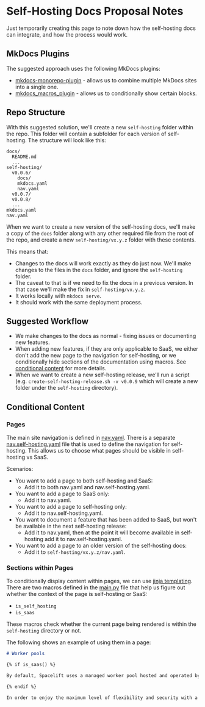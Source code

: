# Self-Hosting Docs Proposal Notes

Just temporarily creating this page to note down how the self-hosting docs can integrate, and how the process would work.

## MkDocs Plugins

The suggested approach uses the following MkDocs plugins:

- [mkdocs-monorepo-plugin](https://github.com/backstage/mkdocs-monorepo-plugin) - allows us to combine multiple MkDocs sites into a single one.
- [mkdocs_macros_plugin](https://github.com/fralau/mkdocs_macros_plugin) - allows us to conditionally show certain blocks.

## Repo Structure

With this suggested solution, we'll create a new `self-hosting` folder within the repo. This folder will contain a subfolder for each version of self-hosting. The structure will look like this:

```text
docs/
  README.md
  ...
self-hosting/
  v0.0.6/
    docs/
    mkdocs.yaml
    nav.yaml
  v0.0.7/
  v0.0.8/
  ...
mkdocs.yaml
nav.yaml
```

When we want to create a new version of the self-hosting docs, we'll make a copy of the `docs` folder along with any other required file from the root of the repo, and create a new `self-hosting/vx.y.z` folder with these contents.

This means that:

- Changes to the docs will work exactly as they do just now. We'll make changes to the files in the `docs` folder, and ignore the `self-hosting` folder.
- The caveat to that is if we need to fix the docs in a previous version. In that case we'll make the fix in `self-hosting/vx.y.z`.
- It works locally with `mkdocs serve`.
- It should work with the same deployment process.

## Suggested Workflow

- We make changes to the docs as normal - fixing issues or documenting new features.
- When adding new features, if they are only applicable to SaaS, we either don't add the new page to the navigation for self-hosting, or we conditionally hide sections of the documentation using macros. See [conditional content](#conditional-content) for more details.
- When we want to create a new self-hosting release, we'll run a script (e.g. `create-self-hosting-release.sh -v v0.0.9` which will create a new folder under the `self-hosting` directory).

## Conditional Content

### Pages

The main site navigation is defined in [nav.yaml](nav.yaml). There is a separate [nav.self-hosting.yaml](nav.self-hosting.yaml) file that is used to define the navigation for self-hosting. This allows us to choose what pages should be visible in self-hosting vs SaaS.

Scenarios:

- You want to add a page to both self-hosting and SaaS:
    - Add it to both nav.yaml and nav.self-hosting.yaml.
- You want to add a page to SaaS only:
    - Add it to nav.yaml.
- You want to add a page to self-hosting only:
    - Add it to nav.self-hosting.yaml.
- You want to document a feature that has been added to SaaS, but won't be available in the next self-hosting release:
    - Add it to nav.yaml, then at the point it will become available in self-hosting add it to nav.self-hosting.yaml.
- You want to add a page to an older version of the self-hosting docs:
    - Add it to `self-hosting/vx.y.z/nav.yaml`.

### Sections within Pages

To conditionally display content within pages, we can use [jinja templating](https://jinja.palletsprojects.com/en/3.1.x/templates). There are two macros defined in the [main.py](main.py) file that help us figure out whether the context of the page is self-hosting or SaaS:

- `is_self_hosting`
- `is_saas`

These macros check whether the current page being rendered is within the `self-hosting` directory or not.

The following shows an example of using them in a page:

```markdown
# Worker pools

{% if is_saas() %}

By default, Spacelift uses a managed worker pool hosted and operated by us. This is very convenient, but often you may have special requirements regarding infrastructure, security or compliance, which aren't served by the public worker pool. This is why Spacelift also supports private worker pools, which you can use to host the workers which execute Spacelift workflows on your end.

{% endif %}

In order to enjoy the maximum level of flexibility and security with a private worker pool, temporary run state is encrypted end-to-end, so only the workers in your worker pool can look inside it. We use asymmetric encryption to achieve this and only you ever have access to the private key.
```
